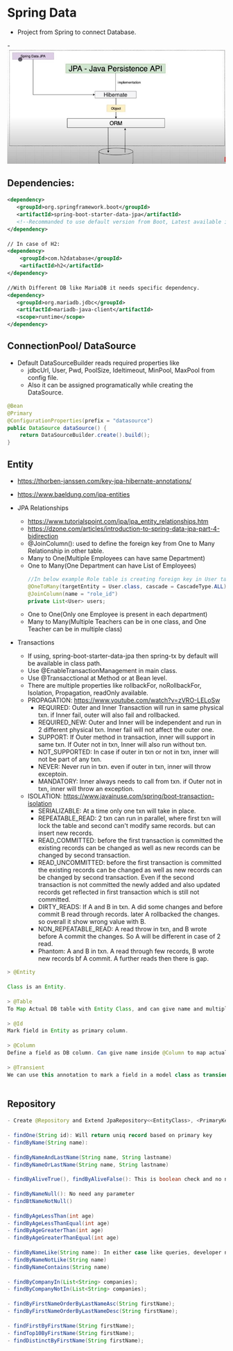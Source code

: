 # Spring Data
- Project from Spring to connect Database.

-![spring-data-pic](images/spring-data-jpa/spring-data-pic.JPG)

## Dependencies:
```xml
<dependency>
   <groupId>org.springframework.boot</groupId>
   <artifactId>spring-boot-starter-data-jpa</artifactId>
   <!--Recommanded to use default version from Boot, Latest available is 2.4.1-->
</dependency>

// In case of H2:
<dependency>
    <groupId>com.h2database</groupId>
    <artifactId>h2</artifactId>
</dependency>

//With Different DB like MariaDB it needs specific dependency.
<dependency>
   <groupId>org.mariadb.jdbc</groupId>
   <artifactId>mariadb-java-client</artifactId>
   <scope>runtime</scope>
</dependency>
```

## ConnectionPool/ DataSource
- Default DataSourceBuilder reads required properties like 
	- jdbcUrl, User, Pwd, PoolSize, Ideltimeout, MinPool, MaxPool from config file.
	- Also it can be assigned programatically while creating the DataSource.

```java
@Bean
@Primary
@ConfigurationProperties(prefix = "datasource")
public DataSource dataSource() {
    return DataSourceBuilder.create().build();
}
```

## Entity
- https://thorben-janssen.com/key-jpa-hibernate-annotations/
- https://www.baeldung.com/jpa-entities
- JPA Relationships 
	- https://www.tutorialspoint.com/jpa/jpa_entity_relationships.htm
	- https://dzone.com/articles/introduction-to-spring-data-jpa-part-4-bidirection
	- @JoinColumn(): used to define the foreign key from One to Many Relationship in other table.
	- Many to One(Multiple Employees can have same Department)
	- One to Many(One Department can have List of Employees)
		```java
		//In below example Role table is creating foreign key in User table with column name role_id.
		@OneToMany(targetEntity = User.class, cascade = CascadeType.ALL)
		@JoinColumn(name = "role_id")
		private List<User> users;
		```
	- One to One(Only one Employee is present in each department)
	- Many to Many(Multiple Teachers can be in one class, and One Teacher can be in multiple class)
	
- Transactions
	- If using, spring-boot-starter-data-jpa then spring-tx by default will be available in class path.
	- Use @EnableTransactionManagement in main class.
	- Use @Transacctional at Method or at Bean level.
	- There are multiple properties like rollbackFor, noRollbackFor, Isolation, Propagation, readOnly available.
	- PROPAGATION: https://www.youtube.com/watch?v=zVRO-LELoSw
		- REQUIRED: Outer and Inner Transaction will run in same physical txn. if Inner fail, outer will also fail and rollbacked.
		- REQUIRED_NEW: Outer and Inner will be independent and run in 2 different physical txn. Inner fail will not affect the outer one.
		- SUPPORT: If Outer method in transaction, inner will support in same txn. If Outer not in txn, Inner will also run without txn.
		- NOT_SUPPORTED: In case if outer in txn or not in txn, inner will not be part of any txn.
		- NEVER: Never run in txn. even if outer in txn,  inner will throw exceptoin.
		- MANDATORY: Inner always needs to call from txn. if Outer not in txn, inner will throw an exception.
	- ISOLATION: https://www.javainuse.com/spring/boot-transaction-isolation
		- SERIALIZABLE: At a time only one txn will take in place.
		- REPEATABLE_READ: 2 txn can run in parallel, where first txn will lock the table and second can't modify same records. but can insert new records.
		- READ_COMMITTED:  before the first transaction is committed the existing records can be changed as well as new records can be changed by second transaction.
		- READ_UNCOMMITTED:  before the first transaction is committed the existing records can be changed as well as new records can be changed by second transaction. Even if the second transaction is not committed the newly added and also updated records get reflected in first transaction which is still not committed.
		- DIRTY_READS: If A and B in txn. A did some changes and before commit B read through records. later A rollbacked the changes. so overall it show wrong value with B.
		- NON_REPEATABLE_READ: A read throw in txn, and B wrote before A commit the changes. So A will be different in case of 2 read.
		- Phantom: 	A and B in txn. A read through few records, B wrote new records bf A commit. A further reads then there is gap. 

```java
> @Entity

Class is an Entity.

> @Table
To Map Actual DB table with Entity Class, and can give name and multiple other paratameters in inout.

> @Id
Mark field in Entity as primary column.

> @Column
Define a field as DB column. Can give name inside @Column to map actual Table Column with field name.

> @Transient
We can use this annotation to mark a field in a model class as transient. Hence the data store engine won't read or write this field's value.



```

## Repository
```java
- Create @Repository and Extend JpaRepository<<EntityClass>, <PrimaryKeyType>>

- findOne(String id): Will return uniq record based on primary key
- findByName(String name):

- findByNameAndLastName(String name, String lastname)
- findByNameOrLastName(String name, String lastname)

- findByAliveTrue(), findByAliveFalse(): This is boolean check and no need to supply any parameter.

- findByNameNull(): No need any parameter
- findBtNameNotNull()

- findByAgeLessThan(int age)
- findByAgeLessThanEqual(int age)
- findByAgeGreaterThan(int age)
- findByAgeGreaterThanEqual(int age)

- findByNameLike(String name): In either case like queries, developer need to supply the wild cards alongg with data.
- findByNameNotLike(String name)
- findByNameContains(String name)

- findByCompanyIn(List<String> companies);
- findByCompanyNotIn(List<String> companies);

- findByFirstNameOrderByLastNameAsc(String firstName);
- findByFirstNameOrderByLastNameDesc(String firstName);

- findFirstByFirstName(String firstName);
- findTop10ByFirstName(String firstName);
- findDistinctByFirstName(String firstName);


 
``` 